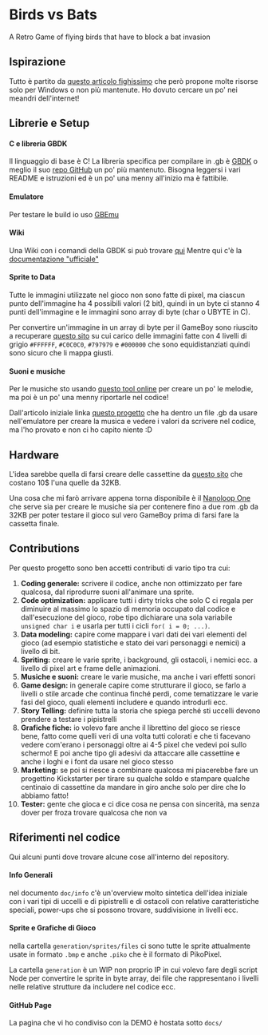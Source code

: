 # Birds vs Bats
A Retro Game of flying birds that have to block a bat invasion

## Ispirazione
Tutto è partito da [questo articolo fighissimo](https://www.gamasutra.com/blogs/DoctorLudos/20171207/311143/) che però propone molte risorse solo per Windows o non più mantenute. Ho dovuto cercare un po' nei meandri dell'internet!

## Librerie e Setup

#### C e libreria GBDK
Il linguaggio di base è C!
La libreria specifica per compilare in .gb è [GBDK](http://gbdk.sourceforge.net/) o meglio il suo [repo GitHub](https://github.com/gbdk-2020/gbdk-2020) un po' più mantenuto.
Bisogna leggersi i vari README e istruzioni ed è un po' una menny all'inizio ma è fattibile.

#### Emulatore
Per testare le build io uso [GBEmu](https://github.com/DanB91/GBEmu)

#### Wiki
Una Wiki con i comandi della GBDK si può trovare [qui](https://gbdev.gg8.se/wiki/articles/Main_Page)
Mentre qui c'è la [documentazione "ufficiale"](http://gbdk.sourceforge.net/doc/html/)

#### Sprite to Data
Tutte le immagini utilizzate nel gioco non sono fatte di pixel, ma ciascun punto dell'immagine ha 4 possibili valori (2 bit), quindi in un byte ci stanno 4 punti dell'immagine e le immagini sono array di byte (char o UBYTE in C).

Per convertire un'immagine in un array di byte per il GameBoy sono riuscito a recuperare [questo sito](https://web.archive.org/web/20180722231255/https://www.chrisantonellis.com/gameboy/gbtdg/) su cui carico delle immagini fatte con 4 livelli di grigio `#FFFFFF`, `#C0C0C0`, `#797979` e `#000000` che sono equidistanziati quindi sono sicuro che li mappa giusti.

#### Suoni e musiche
Per le musiche sto usando [questo tool online](https://www.beepbox.co/) per creare un po' le melodie, ma poi è un po' una menny riportarle nel codice!

Dall'articolo iniziale linka [questo progetto](https://github.com/Zal0/GBSoundDemo) che ha dentro un file .gb da usare nell'emulatore per creare la musica e vedere i valori da scrivere nel codice, ma l'ho provato e non ci ho capito niente :D

## Hardware
L'idea sarebbe quella di farsi creare delle cassettine da [questo sito](https://catskullelectronics.com/collections/game-boy/products/32k-gameboy-flash-cart) che costano 10$ l'una quelle da 32KB.

Una cosa che mi farò arrivare appena torna disponibile è il [Nanoloop One](https://www.nanoloop.com/one/index.html) che serve sia per creare le musiche sia per contenere fino a due rom .gb da 32KB per poter testare il gioco sul vero GameBoy prima di farsi fare la cassetta finale.

## Contributions
Per questo progetto sono ben accetti contributi di vario tipo tra cui:
1. __Coding generale:__ scrivere il codice, anche non ottimizzato per fare qualcosa, dal riprodurre suoni all'animare una sprite.
2. __Code optimization:__ applicare tutti i dirty tricks che solo C ci regala per diminuire al massimo lo spazio di memoria occupato dal codice e dall'esecuzione del gioco, robe tipo dichiarare una sola variabile `unsigned char i` e usarla per tutti i cicli `for( i = 0; ...)`.
3. __Data modeling:__ capire come mappare i vari dati dei vari elementi del gioco (ad esempio statistiche e stato dei vari personaggi e nemici) a livello di bit.
4. __Spriting:__ creare le varie sprite, i background, gli ostacoli, i nemici ecc. a livello di pixel art e frame delle animazioni.
5. __Musiche e suoni:__ creare le varie musiche, ma anche i vari effetti sonori
6. __Game design:__ in generale capire come strutturare il gioco, se farlo a livelli o stile arcade che continua finché perdi, come tematizzare le varie fasi del gioco, quali elementi includere e quando introdurli ecc.
7. __Story Telling:__ definire tutta la storia che spiega perché sti uccelli devono prendere a testare i pipistrelli
8. __Grafiche fiche:__ io volevo fare anche il librettino del gioco se riesce bene, fatto come quelli veri di una volta tutti colorati e che ti facevano vedere com'erano i personaggi oltre ai 4-5 pixel che vedevi poi sullo schermo! E poi anche tipo gli adesivi da attaccare alle cassettine e anche i loghi e i font da usare nel gioco stesso
9. __Marketing:__ se poi si riesce a combinare qualcosa mi piacerebbe fare un progettino Kickstarter per tirare su qualche soldo e stampare qualche centinaio di cassettine da mandare in giro anche solo per dire che lo abbiamo fatto!
10. __Tester:__ gente che gioca e ci dice cosa ne pensa con sincerità, ma senza dover per froza trovare qualcosa che non va

## Riferimenti nel codice
Qui alcuni punti dove trovare alcune cose all'interno del repository.

#### Info Generali
nel documento `doc/info` c'è un'overview molto sintetica dell'idea iniziale con i vari tipi di uccelli e di pipistrelli e di ostacoli con relative caratteristiche speciali, power-ups che si possono trovare, suddivisione in livelli ecc.

#### Sprite e Grafiche di Gioco
nella cartella `generation/sprites/files` ci sono tutte le sprite attualmente usate in formato `.bmp` e anche `.piko` che è il formato di PikoPixel.

La cartella `generation` è un WIP non proprio IP in cui volevo fare degli script Node per convertire le sprite in byte array, dei file che rappresentano i livelli nelle relative strutture da includere nel codice ecc.

#### GitHub Page
La pagina che vi ho condiviso con la DEMO è hostata sotto `docs/`
